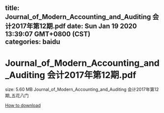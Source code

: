 
title: Journal_of_Modern_Accounting_and_Auditing 会计2017年第12期.pdf
date: Sun Jan 19 2020 13:39:07 GMT+0800 (CST)    
categories: baidu
---

# Journal_of_Modern_Accounting_and_Auditing 会计2017年第12期.pdf
size: 5.60 MB
 Journal_of_Modern_Accounting_and_Auditing 会计2017年第12期_五花八门
 

[How to download](https://bpcam.bemobtrk.com/go/2ceec3aa-1ca2-46d6-b9ff-aaa5c184517c?jno=2851)